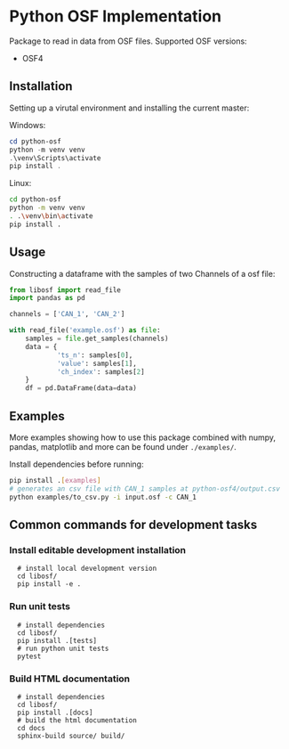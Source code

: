 # Python OSF Implementation 

Package to read in data from OSF files.
Supported OSF versions:

- OSF4
## Installation

Setting up a virutal environment and installing the current master:

Windows:

```powershell
cd python-osf
python -m venv venv
.\venv\Scripts\activate
pip install .
```

Linux:

```bash
cd python-osf
python -m venv venv
. .\venv\bin\activate
pip install .
```

## Usage

Constructing a dataframe with the samples of two Channels of a osf file:

```python
from libosf import read_file
import pandas as pd

channels = ['CAN_1', 'CAN_2']

with read_file('example.osf') as file:
    samples = file.get_samples(channels)
    data = {
            'ts_n': samples[0],
            'value': samples[1],
            'ch_index': samples[2]
    }
    df = pd.DataFrame(data=data)
```


## Examples 

More examples showing how to use this package combined with numpy, pandas, matplotlib and more can be found under `./examples/`. 

Install dependencies before running:

```bash
pip install .[examples]
# generates an csv file with CAN_1 samples at python-osf4/output.csv
python examples/to_csv.py -i input.osf -c CAN_1
```
## Common commands for development tasks

### Install editable development installation

``` shell
  # install local development version
  cd libosf/
  pip install -e .
```

### Run unit tests
``` shell
  # install dependencies
  cd libosf/
  pip install .[tests]
  # run python unit tests
  pytest
```

### Build HTML documentation

``` shell
  # install dependencies
  cd libosf/
  pip install .[docs]
  # build the html documentation
  cd docs
  sphinx-build source/ build/ 
```

